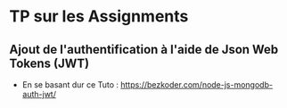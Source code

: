 # TP sur les Assignments

## Ajout de l'authentification à l'aide de Json Web Tokens (JWT)

- En se basant dur ce Tuto : https://bezkoder.com/node-js-mongodb-auth-jwt/
